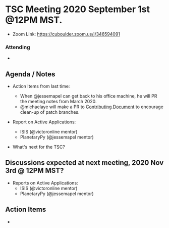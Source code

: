# TSC Meeting 2020 September 1st @12PM MST.
- Zoom Link: https://cuboulder.zoom.us/j/346594091

### Attending
- 


## Agenda / Notes
- Action Items from last time:
	- When @jessemapel can get back to his office machine, he will PR the meeting notes from March 2020.
	- @michaelaye will make a PR to [Contributing Document](https://github.com/planetarysoftware/TSC/blob/master/Contributing.md) to encourage clean-up of patch branches.

- Report on Active Applications:
	- ISIS (@victoronline mentor)
	- PlanetaryPy (@jessemapel mentor)

- What's next for the TSC?


## Discussions expected at next meeting, 2020 Nov 3rd @ 12PM MST?
- Reports on Active Applications:
	- ISIS (@victoronline mentor)
	- PlanetaryPy (@jessemapel mentor)


## Action Items
- 
